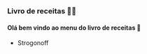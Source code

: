 ### Livro de receitas :man_cook:

#### Olá bem vindo ao menu do livro de receitas :book:

- Strogonoff



###### 







